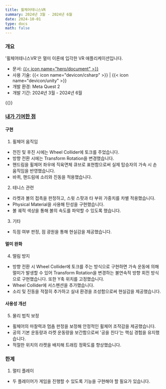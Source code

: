 ```yaml
---
title: 휠체어테니스VR
summary: 2024년 3월 - 2024년 6월
date: 2024-10-01
type: docs
math: false
---
```


### 개요

'휠체어테니스VR'은 멀미 이론에 입각한 VR 애플리케이션입니다.

- 문서: [{{< icon name="hero/document" >}}](WheelchairTennisVR.pdf)
- 사용 기술: {{< icon name="devicon/csharp" >}} | {{< icon name="devicon/unity" >}}
- 개발 환경: Meta Quest 2
- 개발 기간: 2024년 3월 - 2024년 6월

{{<youtube jTjOCecpAfE>}}

### <u>내가 기여한 점</u>

#### 구현
1. 휠체어 움직임
- 전진 및 후진 시에는 Wheel Collider에 토크를 주었습니다.
- 방향 전환 시에는 Transform Rotation을 변경했습니다.
- 핸드림을 휠체어 좌우에 직육면체 큐브로 표현함으로써 실제 탑승자의 가속 시 손 움직임을 반영했습니다.
- 바퀴, 핸드림에 소리와 진동을 적용했습니다.

2. 테니스 관련
- 라켓과 볼의 접촉을 판정하고, 스윗 스팟과 타 부위 가중치를 차별 적용했습니다.
- Physical Material을 사용해 탄성을 구현했습니다.
- 볼 궤적 색상을 통해 볼의 속도를 파악할 수 있도록 했습니다.

3. 기타
- 득점 여부 판정, 점 광원을 통해 현실감을 제공했습니다.

#### 멀미 완화

4. 떨림 방지
- 방향 전환 시 Wheel Collider에 토크를 주는 방식으로 구현하면 가속 운동에 의해 멀미가 발생할 수 있어 Transform Rotation을 변경하는 불연속적 방향 회전 방식으로 구현했습니다. 또한 Y축 위치를 고정했습니다.
- Wheel Collider에 서스펜션을 추가했습니다.
- 소리 및 진동을 적절히 추가하고 실내 환경을 조성함으로써 현실감을 제공했습니다.

#### 사용성 개선

5. 물리 법칙 보정
- 휠체어의 마찰력과 멈춤 판정을 보정해 안정적인 휠체어 조작감을 제공했습니다.
- 공의 기본 운동량과 라켓 운동량을 보간함으로써 '공을 친다'는 핵심 경험을 유지했습니다.
- 적절한 위치의 라켓을 배치해 트래킹 정확도를 향상했습니다.

### 한계

1. 멀티 플레이
- 두 플레이어가 게임을 진행할 수 있도록 기능을 구현해야 할 필요가 있습니다.
